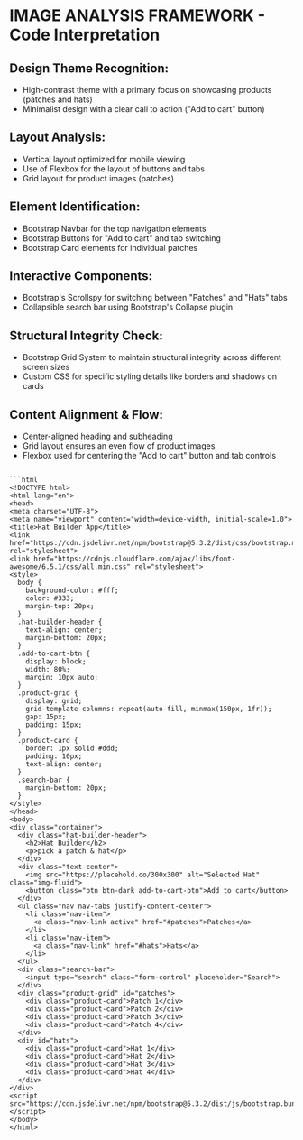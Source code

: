 # IMAGE ANALYSIS FRAMEWORK - Code Interpretation

## Design Theme Recognition:
- High-contrast theme with a primary focus on showcasing products (patches and hats)
- Minimalist design with a clear call to action ("Add to cart" button)

## Layout Analysis:
- Vertical layout optimized for mobile viewing
- Use of Flexbox for the layout of buttons and tabs
- Grid layout for product images (patches)

## Element Identification:
- Bootstrap Navbar for the top navigation elements
- Bootstrap Buttons for "Add to cart" and tab switching
- Bootstrap Card elements for individual patches

## Interactive Components:
- Bootstrap's Scrollspy for switching between "Patches" and "Hats" tabs
- Collapsible search bar using Bootstrap's Collapse plugin

## Structural Integrity Check:
- Bootstrap Grid System to maintain structural integrity across different screen sizes
- Custom CSS for specific styling details like borders and shadows on cards

## Content Alignment & Flow:
- Center-aligned heading and subheading
- Grid layout ensures an even flow of product images
- Flexbox used for centering the "Add to cart" button and tab controls
```

```html
<!DOCTYPE html>
<html lang="en">
<head>
<meta charset="UTF-8">
<meta name="viewport" content="width=device-width, initial-scale=1.0">
<title>Hat Builder App</title>
<link href="https://cdn.jsdelivr.net/npm/bootstrap@5.3.2/dist/css/bootstrap.min.css" rel="stylesheet">
<link href="https://cdnjs.cloudflare.com/ajax/libs/font-awesome/6.5.1/css/all.min.css" rel="stylesheet">
<style>
  body {
    background-color: #fff;
    color: #333;
    margin-top: 20px;
  }
  .hat-builder-header {
    text-align: center;
    margin-bottom: 20px;
  }
  .add-to-cart-btn {
    display: block;
    width: 80%;
    margin: 10px auto;
  }
  .product-grid {
    display: grid;
    grid-template-columns: repeat(auto-fill, minmax(150px, 1fr));
    gap: 15px;
    padding: 15px;
  }
  .product-card {
    border: 1px solid #ddd;
    padding: 10px;
    text-align: center;
  }
  .search-bar {
    margin-bottom: 20px;
  }
</style>
</head>
<body>
<div class="container">
  <div class="hat-builder-header">
    <h2>Hat Builder</h2>
    <p>pick a patch & hat</p>
  </div>
  <div class="text-center">
    <img src="https://placehold.co/300x300" alt="Selected Hat" class="img-fluid">
    <button class="btn btn-dark add-to-cart-btn">Add to cart</button>
  </div>
  <ul class="nav nav-tabs justify-content-center">
    <li class="nav-item">
      <a class="nav-link active" href="#patches">Patches</a>
    </li>
    <li class="nav-item">
      <a class="nav-link" href="#hats">Hats</a>
    </li>
  </ul>
  <div class="search-bar">
    <input type="search" class="form-control" placeholder="Search">
  </div>
  <div class="product-grid" id="patches">
    <div class="product-card">Patch 1</div>
    <div class="product-card">Patch 2</div>
    <div class="product-card">Patch 3</div>
    <div class="product-card">Patch 4</div>
  </div>
  <div id="hats">
    <div class="product-card">Hat 1</div>
    <div class="product-card">Hat 2</div>
    <div class="product-card">Hat 3</div>
    <div class="product-card">Hat 4</div>
  </div>
</div>
<script src="https://cdn.jsdelivr.net/npm/bootstrap@5.3.2/dist/js/bootstrap.bundle.min.js"></script>
</body>
</html>
```